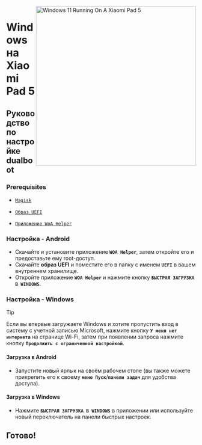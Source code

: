 <img align="right" src="https://raw.githubusercontent.com/erdilS/Port-Windows-11-Xiaomi-Pad-5/main/nabu.png" width="425" alt="Windows 11 Running On A Xiaomi Pad 5">

# Windows на Xiaomi Pad 5

## Руководство по настройке dualboot

### Prerequisites
- [```Magisk```](https://github.com/topjohnwu/Magisk/releases/latest)

- [```Образ UEFI```](https://github.com/erdilS/Port-Windows-11-Xiaomi-Pad-5/releases/download/UEFI/uefi-v3.img)

- [```Приложение WoA Helper```](https://github.com/Marius586/WoA-Helper-update/releases/tag/WOA)

### Настройка - Android
- Скачайте и установите приложение **`WOA Helper`**, затем откройте его и предоставьте ему root-доступ.
- Скачайте **образ UEFI** и поместите его в папку с именем **`UEFI`** в вашем внутреннем хранилище.
- Откройте приложение **`WOA Helper`** и нажмите кнопку **`БЫСТРАЯ ЗАГРУЗКА В WINDOWS`**.

### Настройка - Windows
> [!Tip]
> Если вы впервые загружаете Windows и хотите пропустить вход в систему с учетной записью Microsoft, нажмите кнопку **`У меня нет интернета`** на странице Wi-Fi, затем при появлении запроса нажмите кнопку **`Продолжить с ограниченной настройкой`**.

#### Загрузка в Android
- Запустите новый ярлык на своём рабочем столе (вы также можете прикрепить его к своему **`меню Пуск`**/**`панели задач`** для удобства доступа).

#### Загрузка в Windows
- Нажмите **`БЫСТРАЯ ЗАГРУЗКА В WINDOWS`** в приложении или используйте новый переключатель на панели быстрых настроек.
  
## Готово!
